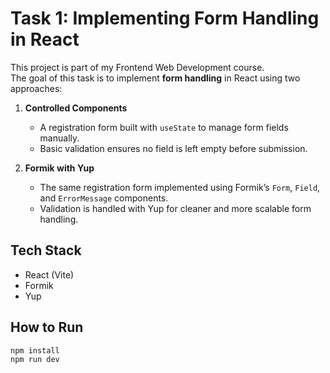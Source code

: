 # Task 1: Implementing Form Handling in React

This project is part of my Frontend Web Development course.  
The goal of this task is to implement **form handling** in React using two approaches:

1. **Controlled Components**  
   - A registration form built with `useState` to manage form fields manually.  
   - Basic validation ensures no field is left empty before submission.  

2. **Formik with Yup**  
   - The same registration form implemented using Formik’s `Form`, `Field`, and `ErrorMessage` components.  
   - Validation is handled with Yup for cleaner and more scalable form handling.  

## Tech Stack
- React (Vite)
- Formik
- Yup

## How to Run
```bash
npm install
npm run dev
